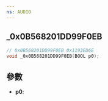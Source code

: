 ```yaml
---
ns: AUDIO
---
```

## _0x0B568201DD99F0EB

```c
// 0x0B568201DD99F0EB 0x1193ED6E
void _0x0B568201DD99F0EB(BOOL p0);
```


## 參數
* **p0**: 

